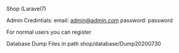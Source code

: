 Shop (Laravel7)

Admin Credintials:
email: admin@admin.com
password: password

For normal users you can register


Database Dump Files  in path shop/database/Dump20200730
